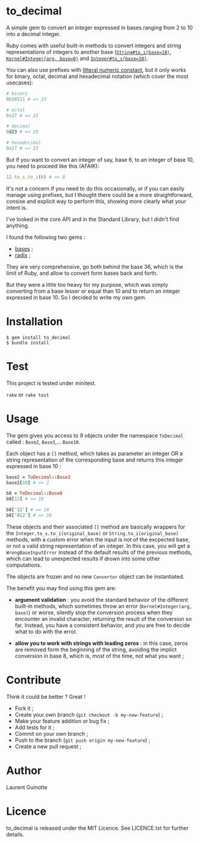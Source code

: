 # to_decimal

A simple gem to convert an integer expressed in bases
ranging from 2 to 10 into a decimal integer.

Ruby comes with useful built-in methods to convert integers and string
representations of integers to another base ([`String#to_i(base=10)`](http://ruby-doc.org/core-2.5.3/String.html#method-i-to_i),
[`Kernel#Integer(arg, base=0)`](https://ruby-doc.com/core-2.5.2/Kernel.html#method-i-Integer) and 
[`Integer#to_s(base=10)`](http://ruby-doc.org/core-2.5.3/Integer.html#method-i-to_s).

You can also use prefixes with [litteral numeric constant](https://ruby-doc.com/core-2.5.2/doc/syntax/literals_rdoc.html#label-Numbers),
but it only works for binary, octal, decimal and hexadecimal notation (which cover
the most usecases):

```ruby
# binary
0b10111 # => 23

# octal
0o27 # => 23

# decimal
0d23 # => 23

# hexadecimal
0x17 # => 23
```

But if you want to convert an integer of say, base 6, to an integer of base 10,
you need to proceed like this (AFAIK):

```ruby
12.to_s.to_i(6) # => 8
```

It's not a concern if you need to do this occasionally, or if you can easily
manage using prefixes, but I thought there could be a more straightforward,
consise and explicit way to perform this, showing more clearly what your intent
is.

I've looked in the core API and in the Standard Library, but I didn't find
anything. 

I found the following two gems :
- [bases](https://github.com/whatyouhide/bases) ;
- [radix](https://github.com/rubyworks/radix) ;

They are very comprehensive, go both behind the base 36, which is the limit
of Ruby, and allow to convert form bases back and forth.

But they were a little too heavy for my purpose, which was simply
converting from a base lesser or equal than 10 and to return an integer
expressed in base 10. So I decided to write my own gem.

# Installation
```shell
$ gem install to_decimal
$ bundle install
```

# Test

This project is tested under minitest.

`rake` or `rake test`

# Usage

The gem gives you access to 9 objects under the namespace `ToDecimal` called :
`Base2`, `Base3`,... `Base10`.

Each object has a `[]` method, which takes as parameter an integer OR a string
representation of the corresponding base and returns this integer expressed
in base 10 :

```ruby
base2 = ToDecimal::Base2
base2[10] # => 2

b8 = ToDecimal::Base8
b8[12] # => 10

b8['12'] # => 10
b8['012'] # => 10
```

These objects and their associated `[]` method are basically wrappers for the
`Integer.to_s.to_i(original_base)` or `String.to_i(original_base)` methods,
with a custom error when the input is not of the excpected base, or not a valid
string representation of an integer. In this case, you will get
a `WrongBaseInputError` instead of the default results of the previous methods, which can lead to unexpected results if drown into some other computations.

The objects are frozen and no new `Convertor` object can be instantiated.

The benefit you may find using this gem are:

- **argument validation** : you avoid the standard behavior of the different built-in
methods, which sometimes throw an error (`Kernel#Integer(arg, base)`) or worse,
silently stop the conversion process when they encounter an invalid character, returning the result of the conversion so far. Instead, you have a consistent
behavior, and you are free to decide what to do with the error.

- **allow you to work with strings with leading zeros** : in this case, zeros are removed form the beginning of the string, avoiding the implict conversion in
base 8, which is, most of the time, not what you want ;


# Contribute

Think it could be better ? Great !

- Fork it ;
- Create your own branch (`git checkout -b my-new-feature`) ;
- Make your feature addition or bug fix ;
- Add tests for it ;
- Commit on your own branch ;
- Push to the branch (`git push origin my-new-feature`) ;
- Create a new pull request ;

# Author

Laurent Guinotte


# Licence

to_decimal is released under the MIT Licence. See LICENCE.txt
for further details.
